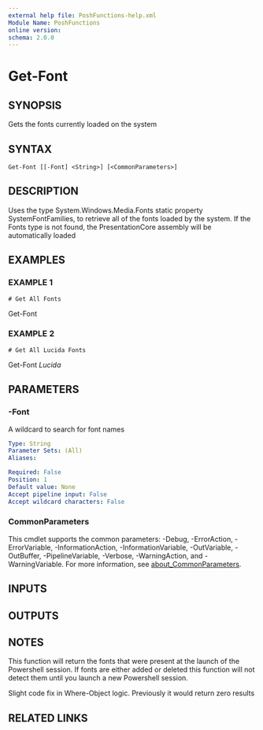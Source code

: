 ```yaml
---
external help file: PoshFunctions-help.xml
Module Name: PoshFunctions
online version:
schema: 2.0.0
---
```


# Get-Font

## SYNOPSIS
Gets the fonts currently loaded on the system

## SYNTAX

```
Get-Font [[-Font] <String>] [<CommonParameters>]
```

## DESCRIPTION
Uses the type System.Windows.Media.Fonts static property SystemFontFamilies,
to retrieve all of the fonts loaded by the system. 
If the Fonts type is not found,
the PresentationCore assembly will be automatically loaded

## EXAMPLES

### EXAMPLE 1
```
# Get All Fonts
```

Get-Font

### EXAMPLE 2
```
# Get All Lucida Fonts
```

Get-Font *Lucida*

## PARAMETERS

### -Font
A wildcard to search for font names

```yaml
Type: String
Parameter Sets: (All)
Aliases:

Required: False
Position: 1
Default value: None
Accept pipeline input: False
Accept wildcard characters: False
```

### CommonParameters
This cmdlet supports the common parameters: -Debug, -ErrorAction, -ErrorVariable, -InformationAction, -InformationVariable, -OutVariable, -OutBuffer, -PipelineVariable, -Verbose, -WarningAction, and -WarningVariable. For more information, see [about_CommonParameters](http://go.microsoft.com/fwlink/?LinkID=113216).

## INPUTS

## OUTPUTS

## NOTES
This function will return the fonts that were present at the launch of the Powershell session.
If fonts are either added or deleted this function will not detect them until you launch
a new Powershell session.

Slight code fix in Where-Object logic.
Previously it would return zero results

## RELATED LINKS
